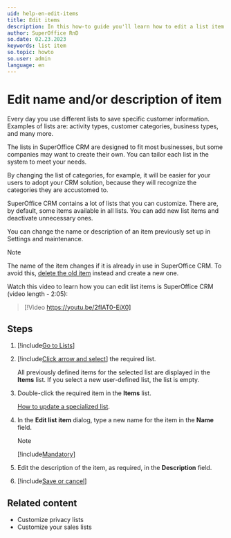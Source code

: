 ```yaml
---
uid: help-en-edit-items
title: Edit items
description: In this how-to guide you'll learn how to edit a list item.
author: SuperOffice RnD
so.date: 02.23.2023
keywords: list item
so.topic: howto
so.user: admin
language: en
---
```


# Edit name and/or description of item

Every day you use different lists to save specific customer information. Examples of lists are: activity types, customer categories, business types, and many more.

The lists in SuperOffice CRM are designed to fit most businesses, but some companies may want to create their own. You can tailor each list in the system to meet your needs.

By changing the list of categories, for example, it will be easier for your users to adopt your CRM solution, because they will recognize the categories they are accustomed to.

SuperOffice CRM contains a lot of lists that you can customize. There are, by default, some items available in all lists. You can add new list items and deactivate unnecessary ones.

You can change the name or description of an item previously set up in Settings and maintenance.

> [!NOTE]
> The name of the item changes if it is already in use in SuperOffice CRM. To avoid this, [delete the old item][1] instead and create a new one.

Watch this video to learn how you can edit list items is SuperOffice CRM (video length - 2:05):

<!-- markdownlint-disable-next-line MD034 DOCSMD007 -->
> [!Video https://youtu.be/2fIAT0-EjX0]

## Steps

1. [!include[Go to Lists](includes/goto-lists.md)]

2. [!include[Click arrow and select](includes/expand-list.md)] the required list.

    All previously defined items for the selected list are displayed in the **Items** list. If you select a new user-defined list, the list is empty.

3. Double-click the required item in the **Items** list.

    [How to update a specialized list][2].

4. In the **Edit list item** dialog, type a new name for the item in the **Name** field.

    > [!NOTE]
    > [!include[Mandatory](includes/note-mandatory-field.md)]

5. Edit the description of the item, as required, in the **Description** field.

6. [!include[Save or cancel](includes/save-or-cancel.md)]

## Related content

* Customize privacy lists
* Customize your sales lists

<!-- Referenced links -->
[1]: deleting-items.md
[2]: specialized-lists.md

<!-- Referenced images -->
